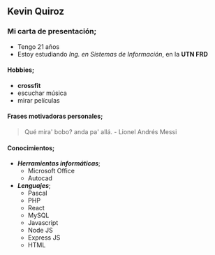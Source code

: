 ## Kevin Quiroz

### Mi carta de presentación;
- Tengo 21 años
- Estoy estudiando *Ing. en Sistemas de Información*, en la **UTN FRD**

#### Hobbies;
- **crossfit**
- escuchar música
- mirar películas

#### Frases motivadoras personales;
> Qué mira' bobo? anda pa' allá. - Lionel Andrés Messi

#### Conocimientos;
- ***Herramientas informáticas***;
    - Microsoft Office
    - Autocad
- ***Lenguajes***;
    - Pascal
    - PHP
    - React
    - MySQL
    - Javascript
    - Node JS
    - Express JS
    - HTML
